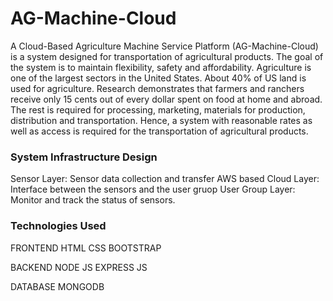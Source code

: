 # AG-Machine-Cloud

A Cloud-Based Agriculture Machine Service Platform (AG-Machine-Cloud) is a system designed for transportation of agricultural products. The goal of the system is to maintain flexibility, safety and affordability.
Agriculture is one of the largest sectors in the United States. About 40% of US land is used for agriculture.
Research demonstrates that farmers and ranchers receive only 15 cents out of every dollar spent on food at home and abroad. The rest is required for processing, marketing, materials for production, distribution and transportation.
Hence, a system with reasonable rates as well as access is required for the transportation of agricultural products.

### System Infrastructure Design

Sensor Layer: Sensor data collection and transfer
AWS based Cloud Layer: Interface between the sensors and the user gruop
User Group Layer: Monitor and track the status of sensors.

### Technologies Used

FRONTEND
HTML
CSS
BOOTSTRAP

BACKEND
NODE JS
EXPRESS JS

DATABASE
MONGODB



